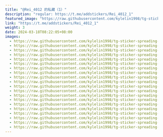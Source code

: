 ```yaml
---
title: "@Rei_4012 的私藏（1）"
description: "regular: https://t.me/addstickers/Rei_4012_1"
featured_image: "https://raw.githubusercontent.com/kylelin1998/tg-sticker-spreading-worldwide-images/main/img/5c843d81-e3fe-4447-8025-b9b81e57e169.jpg"
link: "https://t.me/addstickers/Rei_4012_1"
weight: 3
date: 2024-03-18T08:22:05+08:00
images:
  - https://raw.githubusercontent.com/kylelin1998/tg-sticker-spreading-worldwide-images/main/img/5c843d81-e3fe-4447-8025-b9b81e57e169.jpg
  - https://raw.githubusercontent.com/kylelin1998/tg-sticker-spreading-worldwide-images/main/img/de9127d9-88da-49f0-ae0e-dc9fb62d9bfe.jpg
  - https://raw.githubusercontent.com/kylelin1998/tg-sticker-spreading-worldwide-images/main/img/754b34e6-5cdf-4231-8811-311107b66b92.jpg
  - https://raw.githubusercontent.com/kylelin1998/tg-sticker-spreading-worldwide-images/main/img/181bce0f-b51d-4035-a6c4-241fb5811a6d.jpg
  - https://raw.githubusercontent.com/kylelin1998/tg-sticker-spreading-worldwide-images/main/img/4c6254bf-1941-4c3c-8d44-ee577c3e07f0.jpg
  - https://raw.githubusercontent.com/kylelin1998/tg-sticker-spreading-worldwide-images/main/img/9cbfbcb8-d6c8-4050-b340-4dc4a07f8a5e.jpg
  - https://raw.githubusercontent.com/kylelin1998/tg-sticker-spreading-worldwide-images/main/img/8a39bd0a-a586-4bcf-bbf8-e8a9874d7776.jpg
  - https://raw.githubusercontent.com/kylelin1998/tg-sticker-spreading-worldwide-images/main/img/4907bfc3-e476-48ad-8948-f67b39018f8d.jpg
  - https://raw.githubusercontent.com/kylelin1998/tg-sticker-spreading-worldwide-images/main/img/411e5988-1d6b-497b-8101-08af81edbaa3.jpg
  - https://raw.githubusercontent.com/kylelin1998/tg-sticker-spreading-worldwide-images/main/img/9af48abe-4d25-4f29-aad0-2ca0e8ced13a.jpg
  - https://raw.githubusercontent.com/kylelin1998/tg-sticker-spreading-worldwide-images/main/img/2ce13fcb-a7cc-40ef-98e0-f7346804eb75.jpg
  - https://raw.githubusercontent.com/kylelin1998/tg-sticker-spreading-worldwide-images/main/img/8a082071-26f0-48d9-b110-d5bf3df95c11.jpg
  - https://raw.githubusercontent.com/kylelin1998/tg-sticker-spreading-worldwide-images/main/img/cc46c95b-4ff6-46e7-b133-cc8f5991fec9.jpg
  - https://raw.githubusercontent.com/kylelin1998/tg-sticker-spreading-worldwide-images/main/img/0cd8ee1a-3cab-4d70-a95d-fa08d4ac5e9d.jpg
  - https://raw.githubusercontent.com/kylelin1998/tg-sticker-spreading-worldwide-images/main/img/8eac4ebf-0e70-4cef-af2f-690de3c99902.jpg
  - https://raw.githubusercontent.com/kylelin1998/tg-sticker-spreading-worldwide-images/main/img/9445df2a-1853-40f6-933f-3efe697d9a04.jpg
  - https://raw.githubusercontent.com/kylelin1998/tg-sticker-spreading-worldwide-images/main/img/0702bb45-99b1-456a-b774-3ba9f1c3d6ed.jpg
  - https://raw.githubusercontent.com/kylelin1998/tg-sticker-spreading-worldwide-images/main/img/06a2a898-f380-46cc-95d3-c7e4c8bc5d06.jpg
  - https://raw.githubusercontent.com/kylelin1998/tg-sticker-spreading-worldwide-images/main/img/2b3a25c8-1fcd-4fe5-8c1c-7b8763c77fe6.jpg
  - https://raw.githubusercontent.com/kylelin1998/tg-sticker-spreading-worldwide-images/main/img/b73a99d9-4b68-46fe-9bef-0a9bcaa5f99b.jpg
---
```

